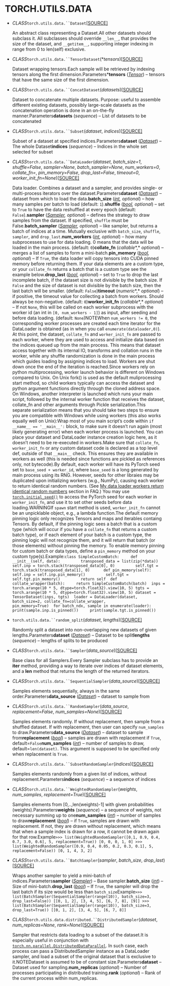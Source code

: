 
# TORCH.UTILS.DATA

- *CLASS*`torch.utils.data.``Dataset`[[SOURCE\]](https://pytorch.org/docs/stable/_modules/torch/utils/data/dataset.html#Dataset)

  An abstract class representing a Dataset.All other datasets should subclass it. All subclasses should override `__len__`, that provides the size of the dataset, and `__getitem__`, supporting integer indexing in range from 0 to len(self) exclusive.

- *CLASS*`torch.utils.data.``TensorDataset`(**tensors*)[[SOURCE\]](https://pytorch.org/docs/stable/_modules/torch/utils/data/dataset.html#TensorDataset)

  Dataset wrapping tensors.Each sample will be retrieved by indexing tensors along the first dimension.Parameters***tensors** ([*Tensor*](https://pytorch.org/docs/stable/tensors.html#torch.Tensor)) – tensors that have the same size of the first dimension.

- *CLASS*`torch.utils.data.``ConcatDataset`(*datasets*)[[SOURCE\]](https://pytorch.org/docs/stable/_modules/torch/utils/data/dataset.html#ConcatDataset)

  Dataset to concatenate multiple datasets. Purpose: useful to assemble different existing datasets, possibly large-scale datasets as the concatenation operation is done in an on-the-fly manner.Parameters**datasets** (*sequence*) – List of datasets to be concatenated

- *CLASS*`torch.utils.data.``Subset`(*dataset*, *indices*)[[SOURCE\]](https://pytorch.org/docs/stable/_modules/torch/utils/data/dataset.html#Subset)

  Subset of a dataset at specified indices.Parameters**dataset** ([*Dataset*](https://pytorch.org/docs/stable/data.html#torch.utils.data.Dataset)) – The whole Dataset**indices** (*sequence*) – Indices in the whole set selected for subset

- *CLASS*`torch.utils.data.``DataLoader`(*dataset*, *batch_size=1*, *shuffle=False*, *sampler=None*, *batch_sampler=None*, *num_workers=0*, *collate_fn=<function default_collate>*, *pin_memory=False*, *drop_last=False*, *timeout=0*, *worker_init_fn=None*)[[SOURCE\]](https://pytorch.org/docs/stable/_modules/torch/utils/data/dataloader.html#DataLoader)

  Data loader. Combines a dataset and a sampler, and provides single- or multi-process iterators over the dataset.Parameters**dataset** ([*Dataset*](https://pytorch.org/docs/stable/data.html#torch.utils.data.Dataset)) – dataset from which to load the data.**batch_size** ([*int*](https://docs.python.org/3/library/functions.html#int)*,* *optional*) – how many samples per batch to load (default: `1`).**shuffle** ([*bool*](https://docs.python.org/3/library/functions.html#bool)*,* *optional*) – set to `True` to have the data reshuffled at every epoch (default: `False`).**sampler** ([*Sampler*](https://pytorch.org/docs/stable/data.html#torch.utils.data.Sampler)*,* *optional*) – defines the strategy to draw samples from the dataset. If specified, `shuffle` must be False.**batch_sampler** ([*Sampler*](https://pytorch.org/docs/stable/data.html#torch.utils.data.Sampler)*,* *optional*) – like sampler, but returns a batch of indices at a time. Mutually exclusive with `batch_size`, `shuffle`, `sampler`, and `drop_last`.**num_workers** ([*int*](https://docs.python.org/3/library/functions.html#int)*,* *optional*) – how many subprocesses to use for data loading. 0 means that the data will be loaded in the main process. (default: `0`)**collate_fn** (*callable**,* *optional*) – merges a list of samples to form a mini-batch.**pin_memory** ([*bool*](https://docs.python.org/3/library/functions.html#bool)*,* *optional*) – If `True`, the data loader will copy tensors into CUDA pinned memory before returning them. If your data elements are a custom type, or your `collate_fn` returns a batch that is a custom type see the example below.**drop_last** ([*bool*](https://docs.python.org/3/library/functions.html#bool)*,* *optional*) – set to `True` to drop the last incomplete batch, if the dataset size is not divisible by the batch size. If `False` and the size of dataset is not divisible by the batch size, then the last batch will be smaller. (default: `False`)**timeout** (*numeric**,* *optional*) – if positive, the timeout value for collecting a batch from workers. Should always be non-negative. (default: `0`)**worker_init_fn** (*callable**,* *optional*) – If not `None`, this will be called on each worker subprocess with the worker id (an int in `[0, num_workers - 1]`) as input, after seeding and before data loading. (default: `None`)NOTEWhen `num_workers != 0`, the corresponding worker processes are created each time iterator for the DataLoader is obtained (as in when you call `enumerate(dataloader,0)`). At this point, the dataset, `collate_fn` and `worker_init_fn` are passed to each worker, where they are used to access and initialize data based on the indices queued up from the main process. This means that dataset access together with its internal IO, transforms and collation runs in the worker, while any shuffle randomization is done in the main process which guides loading by assigning indices to load. Workers are shut down once the end of the iteration is reached.Since workers rely on python multiprocessing, worker launch behavior is different on Windows compared to Unix. On Unix fork() is used as the default muliprocessing start method, so child workers typically can access the dataset and python argument functions directly through the cloned address space. On Windows, another interpreter is launched which runs your main script, followed by the internal worker function that receives the dataset, collate_fn and other arguments through Pickle serialization.This separate serialization means that you should take two steps to ensure you are compatible with Windows while using workers (this also works equally well on Unix):Wrap most of you main script’s code within `if __name__ == '__main__':` block, to make sure it doesn’t run again (most likely generating error) when each worker process is launched. You can place your dataset and DataLoader instance creation logic here, as it doesn’t need to be re-executed in workers.Make sure that `collate_fn`, `worker_init_fn` or any custom dataset code is declared as a top level def, outside of that `__main__` check. This ensures they are available in workers as well (this is needed since functions are pickled as references only, not bytecode).By default, each worker will have its PyTorch seed set to `base_seed + worker_id`, where `base_seed` is a long generated by main process using its RNG. However, seeds for other libraies may be duplicated upon initializing workers (w.g., NumPy), causing each worker to return identical random numbers. (See [My data loader workers return identical random numbers](https://pytorch.org/docs/stable/notes/faq.html#dataloader-workers-random-seed) section in FAQ.) You may use [`torch.initial_seed()`](https://pytorch.org/docs/stable/torch.html#torch.initial_seed) to access the PyTorch seed for each worker in `worker_init_fn`, and use it to set other seeds before data loading.WARNINGIf `spawn` start method is used, `worker_init_fn` cannot be an unpicklable object, e.g., a lambda function.The default memory pinning logic only recognizes Tensors and maps and iterables containg Tensors. By default, if the pinning logic sees a batch that is a custom type (which will occur if you have a `collate_fn` that returns a custom batch type), or if each element of your batch is a custom type, the pinning logic will not recognize them, and it will return that batch (or those elements) without pinning the memory. To enable memory pinning for custom batch or data types, define a `pin_memory` method on your custom type(s).Example:`class SimpleCustomBatch:     def __init__(self, data):         transposed_data = list(zip(*data))         self.inp = torch.stack(transposed_data[0], 0)         self.tgt = torch.stack(transposed_data[1], 0)      def pin_memory(self):         self.inp = self.inp.pin_memory()         self.tgt = self.tgt.pin_memory()         return self  def collate_wrapper(batch):     return SimpleCustomBatch(batch)  inps = torch.arange(10 * 5, dtype=torch.float32).view(10, 5) tgts = torch.arange(10 * 5, dtype=torch.float32).view(10, 5) dataset = TensorDataset(inps, tgts)  loader = DataLoader(dataset, batch_size=2, collate_fn=collate_wrapper,                     pin_memory=True)  for batch_ndx, sample in enumerate(loader):     print(sample.inp.is_pinned())     print(sample.tgt.is_pinned()) `

- `torch.utils.data.``random_split`(*dataset*, *lengths*)[[SOURCE\]](https://pytorch.org/docs/stable/_modules/torch/utils/data/dataset.html#random_split)

  Randomly split a dataset into non-overlapping new datasets of given lengths.Parameters**dataset** ([*Dataset*](https://pytorch.org/docs/stable/data.html#torch.utils.data.Dataset)) – Dataset to be split**lengths** (*sequence*) – lengths of splits to be produced

- *CLASS*`torch.utils.data.``Sampler`(*data_source*)[[SOURCE\]](https://pytorch.org/docs/stable/_modules/torch/utils/data/sampler.html#Sampler)

  Base class for all Samplers.Every Sampler subclass has to provide an __iter__ method, providing a way to iterate over indices of dataset elements, and a __len__ method that returns the length of the returned iterators.

- *CLASS*`torch.utils.data.``SequentialSampler`(*data_source*)[[SOURCE\]](https://pytorch.org/docs/stable/_modules/torch/utils/data/sampler.html#SequentialSampler)

  Samples elements sequentially, always in the same order.Parameters**data_source** ([*Dataset*](https://pytorch.org/docs/stable/data.html#torch.utils.data.Dataset)) – dataset to sample from

- *CLASS*`torch.utils.data.``RandomSampler`(*data_source*, *replacement=False*, *num_samples=None*)[[SOURCE\]](https://pytorch.org/docs/stable/_modules/torch/utils/data/sampler.html#RandomSampler)

  Samples elements randomly. If without replacement, then sample from a shuffled dataset. If with replacement, then user can specify `num_samples` to draw.Parameters**data_source** ([*Dataset*](https://pytorch.org/docs/stable/data.html#torch.utils.data.Dataset)) – dataset to sample from**replacement** ([*bool*](https://docs.python.org/3/library/functions.html#bool)) – samples are drawn with replacement if `True`, default=``False``**num_samples** ([*int*](https://docs.python.org/3/library/functions.html#int)) – number of samples to draw, default=`len(dataset)`. This argument is supposed to be specified only when replacement is `True`.

- *CLASS*`torch.utils.data.``SubsetRandomSampler`(*indices*)[[SOURCE\]](https://pytorch.org/docs/stable/_modules/torch/utils/data/sampler.html#SubsetRandomSampler)

  Samples elements randomly from a given list of indices, without replacement.Parameters**indices** (*sequence*) – a sequence of indices

- *CLASS*`torch.utils.data.``WeightedRandomSampler`(*weights*, *num_samples*, *replacement=True*)[[SOURCE\]](https://pytorch.org/docs/stable/_modules/torch/utils/data/sampler.html#WeightedRandomSampler)

  Samples elements from [0,..,len(weights)-1] with given probabilities (weights).Parameters**weights** (*sequence*) – a sequence of weights, not necessary summing up to one**num_samples** ([*int*](https://docs.python.org/3/library/functions.html#int)) – number of samples to draw**replacement** ([*bool*](https://docs.python.org/3/library/functions.html#bool)) – if `True`, samples are drawn with replacement. If not, they are drawn without replacement, which means that when a sample index is drawn for a row, it cannot be drawn again for that row.Example`>>> list(WeightedRandomSampler([0.1, 0.9, 0.4, 0.7, 3.0, 0.6], 5, replacement=True)) [0, 0, 0, 1, 0] >>> list(WeightedRandomSampler([0.9, 0.4, 0.05, 0.2, 0.3, 0.1], 5, replacement=False)) [0, 1, 4, 3, 2] `

- *CLASS*`torch.utils.data.``BatchSampler`(*sampler*, *batch_size*, *drop_last*)[[SOURCE\]](https://pytorch.org/docs/stable/_modules/torch/utils/data/sampler.html#BatchSampler)

  Wraps another sampler to yield a mini-batch of indices.Parameters**sampler** ([*Sampler*](https://pytorch.org/docs/stable/data.html#torch.utils.data.Sampler)) – Base sampler.**batch_size** ([*int*](https://docs.python.org/3/library/functions.html#int)) – Size of mini-batch.**drop_last** ([*bool*](https://docs.python.org/3/library/functions.html#bool)) – If `True`, the sampler will drop the last batch if its size would be less than `batch_size`Example`>>> list(BatchSampler(SequentialSampler(range(10)), batch_size=3, drop_last=False)) [[0, 1, 2], [3, 4, 5], [6, 7, 8], [9]] >>> list(BatchSampler(SequentialSampler(range(10)), batch_size=3, drop_last=True)) [[0, 1, 2], [3, 4, 5], [6, 7, 8]] `

- *CLASS*`torch.utils.data.distributed.``DistributedSampler`(*dataset*, *num_replicas=None*, *rank=None*)[[SOURCE\]](https://pytorch.org/docs/stable/_modules/torch/utils/data/distributed.html#DistributedSampler)

  Sampler that restricts data loading to a subset of the dataset.It is especially useful in conjunction with [`torch.nn.parallel.DistributedDataParallel`](https://pytorch.org/docs/stable/nn.html#torch.nn.parallel.DistributedDataParallel). In such case, each process can pass a DistributedSampler instance as a DataLoader sampler, and load a subset of the original dataset that is exclusive to it.NOTEDataset is assumed to be of constant size.Parameters**dataset** – Dataset used for sampling.**num_replicas** (*optional*) – Number of processes participating in distributed training.**rank** (*optional*) – Rank of the current process within num_replicas.
